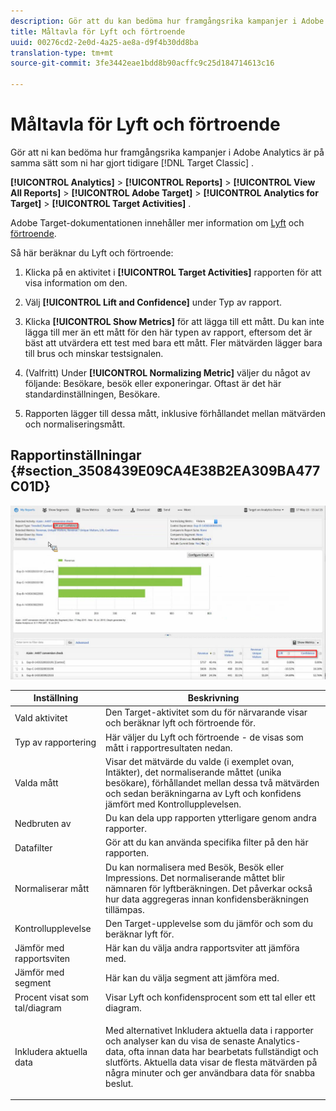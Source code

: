 ```yaml
---
description: Gör att du kan bedöma hur framgångsrika kampanjer i Adobe Analytics är på samma sätt som du har gjort i Target Classic tidigare.
title: Måltavla för Lyft och förtroende
uuid: 00276cd2-2e0d-4a25-ae8a-d9f4b30dd8ba
translation-type: tm+mt
source-git-commit: 3fe3442eae1bdd8b90acffc9c25d184714613c16

---
```



# Måltavla för Lyft och förtroende

Gör att ni kan bedöma hur framgångsrika kampanjer i Adobe Analytics är på samma sätt som ni har gjort tidigare [!DNL Target Classic] .

**[!UICONTROL Analytics]** > **[!UICONTROL Reports]** > **[!UICONTROL View All Reports]** > **[!UICONTROL Adobe Target]** > **[!UICONTROL Analytics for Target]** > **[!UICONTROL Target Activities]** .

Adobe Target-dokumentationen innehåller mer information om [Lyft](https://docs.adobe.com/content/help/en/target/using/administer/preferences/estimating-lift-in-revenue.html) och [förtroende](https://docs.adobe.com/help/en/target/using/reports/settings/average-lift-bounds-and-confidence-interval.html).

Så här beräknar du Lyft och förtroende:

1. Klicka på en aktivitet i **[!UICONTROL Target Activities]** rapporten för att visa information om den.
1. Välj **[!UICONTROL Lift and Confidence]** under Typ av rapport.
1. Klicka **[!UICONTROL Show Metrics]** för att lägga till ett mått. Du kan inte lägga till mer än ett mått för den här typen av rapport, eftersom det är bäst att utvärdera ett test med bara ett mått. Fler mätvärden lägger bara till brus och minskar testsignalen.
1. (Valfritt) Under **[!UICONTROL Normalizing Metric]** väljer du något av följande: Besökare, besök eller exponeringar. Oftast är det här standardinställningen, Besökare.

1. Rapporten lägger till dessa mått, inklusive förhållandet mellan mätvärden och normaliseringsmått.

## Rapportinställningar {#section_3508439E09CA4E38B2EA309BA477C01D}

![](assets/lift_confidence_ui.png)

<table id="table_0FBB257C96454CDA82D487DC68459C13"> 
 <thead> 
  <tr> 
   <th colname="col1" class="entry"> Inställning </th> 
   <th colname="col2" class="entry"> Beskrivning </th> 
  </tr> 
 </thead>
 <tbody> 
  <tr> 
   <td colname="col1"> Vald aktivitet </td> 
   <td colname="col2"> Den Target-aktivitet som du för närvarande visar och beräknar lyft och förtroende för. </td> 
  </tr> 
  <tr> 
   <td colname="col1"> Typ av rapportering </td> 
   <td colname="col2"> Här väljer du Lyft och förtroende - de visas som mått i rapportresultaten nedan. </td> 
  </tr> 
  <tr> 
   <td colname="col1"> Valda mått </td> 
   <td colname="col2"> Visar det mätvärde du valde (i exemplet ovan, Intäkter), det normaliserande måttet (unika besökare), förhållandet mellan dessa två mätvärden och sedan beräkningarna av Lyft och konfidens jämfört med Kontrollupplevelsen. </td> 
  </tr> 
  <tr> 
   <td colname="col1"> Nedbruten av </td> 
   <td colname="col2"> Du kan dela upp rapporten ytterligare genom andra rapporter. </td> 
  </tr> 
  <tr> 
   <td colname="col1"> Datafilter </td> 
   <td colname="col2"> Gör att du kan använda specifika filter på den här rapporten. </td> 
  </tr> 
  <tr> 
   <td colname="col1"> Normaliserar mått </td> 
   <td colname="col2"> Du kan normalisera med Besök, Besök eller Impressions. Det normaliserande måttet blir nämnaren för lyftberäkningen. Det påverkar också hur data aggregeras innan konfidensberäkningen tillämpas. </td> 
  </tr> 
  <tr> 
   <td colname="col1"> Kontrollupplevelse </td> 
   <td colname="col2"> Den Target-upplevelse som du jämför och som du beräknar lyft för. </td> 
  </tr> 
  <tr> 
   <td colname="col1"> Jämför med rapportsviten </td> 
   <td colname="col2"> Här kan du välja andra rapportsviter att jämföra med. </td> 
  </tr> 
  <tr> 
   <td colname="col1"> Jämför med segment </td> 
   <td colname="col2"> Här kan du välja segment att jämföra med. </td> 
  </tr> 
  <tr> 
   <td colname="col1"> Procent visat som tal/diagram </td> 
   <td colname="col2"> Visar Lyft och konfidensprocent som ett tal eller ett diagram. </td> 
  </tr> 
  <tr> 
   <td colname="col1"> Inkludera aktuella data </td> 
   <td colname="col2"> <p>Med alternativet Inkludera aktuella data i rapporter och analyser kan du visa de senaste Analytics-data, ofta innan data har bearbetats fullständigt och slutförts. Aktuella data visar de flesta mätvärden på några minuter och ger användbara data för snabba beslut. </p> </td> 
  </tr> 
 </tbody> 
</table>

